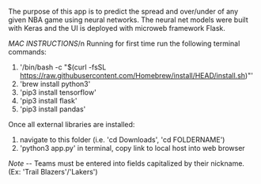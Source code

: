 The purpose of this app is to predict the spread and over/under of any given NBA game using neural networks. The neural net models were built with Keras
and the UI is deployed with microweb framework Flask.

*MAC INSTRUCTIONS*/n
Running for first time run the following terminal commands:
1) '/bin/bash -c "$(curl -fsSL https://raw.githubusercontent.com/Homebrew/install/HEAD/install.sh)"'
2) 'brew install python3'
3) 'pip3 install tensorflow'
4) 'pip3 install flask'
5) 'pip3 install pandas'

Once all external libraries are installed:
1) navigate to this folder (i.e. 'cd Downloads', 'cd FOLDERNAME')
2) 'python3 app.py' in terminal, copy link to local host into web browser

*Note* -- 
Teams must be entered into fields capitalized by their nickname. (Ex: 'Trail Blazers'/'Lakers')
